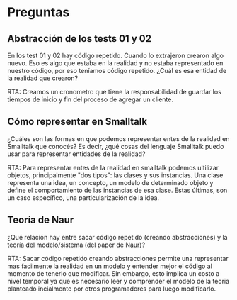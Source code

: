 # Preguntas

## Abstracción de los tests 01 y 02 

En los test 01 y 02 hay código repetido. Cuando lo extrajeron crearon algo nuevo. Eso es algo que estaba en la realidad y no estaba representado en nuestro código, por eso teníamos código repetido. ¿Cuál es esa entidad de la realidad que crearon?

RTA:
Creamos un cronometro que tiene la responsabilidad de guardar los tiempos de inicio y fin del proceso de agregar un cliente.


## Cómo representar en Smalltalk

¿Cuáles son las formas en que podemos representar entes de la realidad en Smalltalk que conocés? Es decir, ¿qué cosas del lenguaje Smalltalk puedo usar para representar entidades de la realidad?

RTA:
Para representar entes de la realidad en smalltalk podemos ultilizar objetos, principalmente "dos tipos": las clases y sus instancias. Una clase representa una idea, un concepto, un modelo de determinado objeto y define el comportamiento de las instancias de esa clase. Estas últimas, son un caso específico, una particularización de la idea.

## Teoría de Naur

¿Qué relación hay entre sacar código repetido (creando abstracciones) y la teoría del modelo/sistema (del paper de Naur)?

RTA:
Sacar código repetido creando abstracciones permite una representar mas facilmente la realidad en un modelo y entender mejor el código al momento de tenerlo que modificar. Sin embargo, esto implica un costo a nivel temporal ya que es necesario leer y comprender el modelo de la teoria planteado incialmente por otros programadores para luego modificarlo.